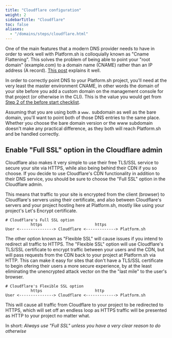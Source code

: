 ```yaml
---
title: "Cloudflare configuration"
weight: 2
sidebarTitle: "Cloudflare"
toc: false
aliases:
  - "/domains/steps/cloudflare.html"
---
```


One of the main features that a modern DNS provider needs to have in order to work well with Platform.sh is colloquially known as "Cname Flattening".  This solves the problem of being able to point your "root domain" (example.com) to a domain name (CNAME) rather than an IP address (A record).  [This post](https://blog.cloudflare.com/introducing-CNAME-flattening-rfc-compliant-cnames-at-a-domains-root/) explains it well.

In order to correctly point DNS to your Platform.sh project, you'll need at the very least the master environment CNAME, in other words the domain of your site before you add a custom domain on the management console for that project (or otherwise in the CLI).  This is the value you would get from [Step 2 of the before start checklist](/domains/before_start.md).

Assuming that you are using both a `www.` subdomain as well as the bare domain, you'll want to point both of those DNS entries to the same place. Whether you choose the bare domain version or the www subdomain doesn't make any practical difference, as they both will reach Platform.sh and be handled correctly.

## Enable "Full SSL" option in the Cloudflare admin

Cloudflare also makes it very simple to use their free TLS/SSL service to secure your site via HTTPS, while also being behind their CDN if you so choose.  If you decide to use Cloudflare's CDN functionality in addition to their DNS service, you should be sure to choose the "Full SSL" option in the Cloudflare admin.

This means that traffic to your site is encrypted from the client (browser) to Cloudflare's servers using their certificate, and also between Cloudflare's servers and your project hosting here at Platform.sh, mostly like using your project's Let's Encrypt certificate.

```text
# Cloudflare's Full SSL option
		   https                       https
User <---------------> Cloudflare <-------------> Platform.sh
```

The other option known as "Flexible SSL" will cause issues if you intend to redirect all traffic to HTTPS.  The "Flexible SSL" option will use Cloudflare's TLS/SSL certificate to encrypt traffic between your users and the CDN, but will pass requests from the CDN back to your project at Platform.sh via HTTP.  This can make it easy for sites that don't have a TLS/SSL certificate to begin ofering their users a more secure experience, by at the least eliminating the unencrypted attack vector on the the "last mile" to the user's browser.

```text
# Cloudflare's Flexible SSL option
		   https                       http
User <---------------> Cloudflare <-------------> Platform.sh
```

This will cause all traffic from Cloudflare to your project to be redirected to HTTPS, which will set off an endless loop as HTTPS traffic will be presented as HTTP to your project no matter what.

In short: *Always use "Full SSL" unless you have a very clear reason to do otherwise*
